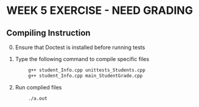 # WEEK 5 EXERCISE - NEED GRADING  


## **Compiling Instruction** 
0. Ensure that Doctest is installed before running tests

1. Type the following command to compile specific files
```bash
        g++ student_Info.cpp unittests_Students.cpp
        g++ student_Info.cpp main_StudentGrade.cpp
```
2. Run complied files
```bash
        ./a.out
```
        




